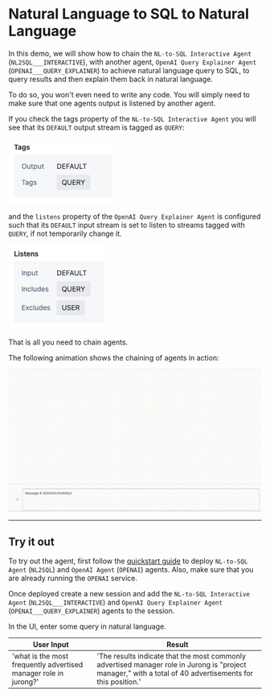 # Natural Language to SQL to Natural Language


In this demo, we will show how to chain the `NL-to-SQL Interactive Agent` (`NL2SQL___INTERACTIVE`), with another agent, `OpenAI Query Explainer Agent` (`OPENAI___QUERY_EXPLAINER`) to achieve natural language query to SQL, to query results and then explain them back in natural language.

To do so, you won't even need to write any code. You will simply need to make sure that one agents output is listened by another agent. 

If you check the tags property of the `NL-to-SQL Interactive Agent` you will see that its `DEFAULT` output stream is tagged as `QUERY`:

![NL2SQL tag](/docs/images/nl2sql_tag.png)

and the `listens` property of the `OpenAI Query Explainer Agent` is configured such that its `DEFAULT` input stream is set to listen to streams tagged with `QUERY`, if not temporarily change it.

![Explainer_listens](/docs/images/explainer_listens.png)

That is all you need to chain agents.


The following animation shows the chaining of agents in action:

![Demo of NL2SQL to Explainer](/docs/images/nl2sql_explainer.gif)


---

## Try it out

To try out the agent, first follow the [quickstart guide](https://github.com/rit-git/blue/blob/v0.9/QUICK-START.md) to deploy `NL-to-SQL Agent` (`NL2SQL`) and `OpenAI Agent` (`OPENAI`) agents. Also, make sure that you are already running the `OPENAI` service.

Once deployed create a new session and add the `NL-to-SQL Interactive Agent` (`NL2SQL___INTERACTIVE`) and `OpenAI Query Explainer Agent` (`OPENAI___QUERY_EXPLAINER`)  agents to the session. 

In the UI, enter some query in natural language.

| **User Input** | **Result** |
|--------------------------------|---------|
| 'what is the most frequently advertised manager role in jurong?' | 'The results indicate that the most commonly advertised manager role in Jurong is "project manager," with a total of 40 advertisements for this position.' |

